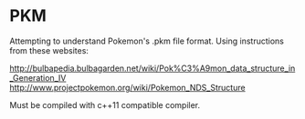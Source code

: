 PKM
===

Attempting to understand Pokemon's .pkm file format.
Using instructions from these websites: 

http://bulbapedia.bulbagarden.net/wiki/Pok%C3%A9mon_data_structure_in_Generation_IV
http://www.projectpokemon.org/wiki/Pokemon_NDS_Structure

Must be compiled with c++11 compatible compiler.
